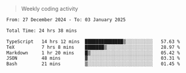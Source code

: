 > Weekly coding activity
<!--START_SECTION:waka-->

```txt
From: 27 December 2024 - To: 03 January 2025

Total Time: 24 hrs 38 mins

TypeScript   14 hrs 12 mins  ██████████████▒░░░░░░░░░░   57.63 %
TeX          7 hrs 8 mins    ███████▒░░░░░░░░░░░░░░░░░   28.97 %
Markdown     1 hr 20 mins    █▒░░░░░░░░░░░░░░░░░░░░░░░   05.42 %
JSON         48 mins         ▓░░░░░░░░░░░░░░░░░░░░░░░░   03.31 %
Bash         21 mins         ▒░░░░░░░░░░░░░░░░░░░░░░░░   01.45 %
```

<!--END_SECTION:waka-->
